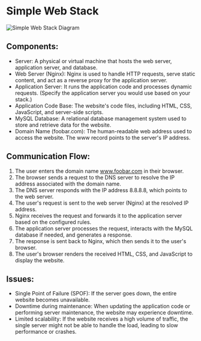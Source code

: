 # Simple Web Stack

![Simple Web Stack Diagram](https://imgbox.com/c8J6H8NO)

## Components:
- Server: A physical or virtual machine that hosts the web server, application server, and database.
- Web Server (Nginx): Nginx is used to handle HTTP requests, serve static content, and act as a reverse proxy for the application server.
- Application Server: It runs the application code and processes dynamic requests. (Specify the application server you would use based on your stack.)
- Application Code Base: The website's code files, including HTML, CSS, JavaScript, and server-side scripts.
- MySQL Database: A relational database management system used to store and retrieve data for the website.
- Domain Name (foobar.com): The human-readable web address used to access the website. The www record points to the server's IP address.

## Communication Flow:
1. The user enters the domain name www.foobar.com in their browser.
2. The browser sends a request to the DNS server to resolve the IP address associated with the domain name.
3. The DNS server responds with the IP address 8.8.8.8, which points to the web server.
4. The user's request is sent to the web server (Nginx) at the resolved IP address.
5. Nginx receives the request and forwards it to the application server based on the configured rules.
6. The application server processes the request, interacts with the MySQL database if needed, and generates a response.
7. The response is sent back to Nginx, which then sends it to the user's browser.
8. The user's browser renders the received HTML, CSS, and JavaScript to display the website.

## Issues:
- Single Point of Failure (SPOF): If the server goes down, the entire website becomes unavailable.
- Downtime during maintenance: When updating the application code or performing server maintenance, the website may experience downtime.
- Limited scalability: If the website receives a high volume of traffic, the single server might not be able to handle the load, leading to slow performance or crashes.
